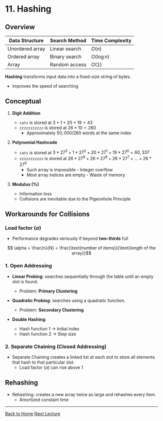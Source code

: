 <style TYPE="text/css">
code.has-jax {font: inherit; font-size: 100%; background: inherit; border: inherit;}
</style>
<script type="text/x-mathjax-config">
MathJax.Hub.Config({
    tex2jax: {
        inlineMath: [['$','$'], ['\\(','\\)']],
        skipTags: ['script', 'noscript', 'style', 'textarea', 'pre'] // removed 'code' entry
    }
});
MathJax.Hub.Queue(function() {
    var all = MathJax.Hub.getAllJax(), i;
    for(i = 0; i < all.length; i += 1) {
        all[i].SourceElement().parentNode.className += ' has-jax';
    }
});
</script>
<script type="text/javascript" src="https://cdnjs.cloudflare.com/ajax/libs/mathjax/2.7.4/MathJax.js?config=TeX-AMS_HTML-full"></script>



# 11. Hashing

## Overview

| Data Structure   | Search Method   | Time Complexity |
|------------------|-----------------|-----------------|
| Unordered array  | Linear search   | $O(n)$          |
| Ordered array    | Binary search   | $O(\log n)$     |
| Array            | Random access   | $O(1)$          |

**Hashing** transforms input data into a fixed-size string of bytes.

- Improves the speed of searching


## Conceptual

1. **Digit Addition**
    - `cats` is stored at $3 + 1 + 20 + 19 = 43$
    - `zzzzzzzzzzz` is stored at $26 * 10 = 260$
        - Approximately $50,000/260$ words at the same index

2. **Polynomial Hashcode**
    - `cats` is stored at $3*27^3 + 1*27^2 + 20*27^1 + 19*27^0 = 60,337$
    - `zzzzzzzzzzz` is stored at $26*27^9 + 26*27^8 + 26*27^7 + \dots + 26*27^0$
        - Such array is impossible - Integer overflow
        - Most array indices are empty - Waste of memory

3. **Modulus (%)**
    - Information loss
    - Collisions are inevitable due to the Pigeonhole Principle


## Workarounds for Collisions

### Load factor ($\alpha$)

- Performance degrades seriously if beyond **two-thirds** full

$$ \alpha = \frac{n}{N} = \frac{\text{number of items}}{\text{length of the array}}$$

### 1. Open Addressing

- **Linear Probing**: searches sequentially through the table until an empty slot is found.
    - Problem: **Primary Clustering**

- **Quadratic Probing**: searches using a quadratic function.
    - Problem: **Secondary Clustering**

- **Double Hashing**:
    - Hash function 1 $\rightarrow$ Initial index
    - Hash function 2 $\rightarrow$ Step size

### 2. Separate Chaining (Closed Addressing)
- Separate Chaining creates a linked list at each slot to store all elements that hash to that particular slot.
    - Load factor ($\alpha$) can rise above 1


## Rehashing
- Rehashing: creates a new array twice as large and rehashes every item.
    - Amortized constant time


---

[Back to Home](../index.html)
[Next Lecture](./lecture12.html)